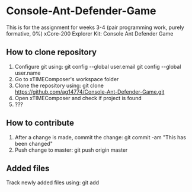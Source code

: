 # Console-Ant-Defender-Game

This is for the assignment for weeks 3-4 (pair programming work, purely formative, 0%)
xCore-200 Explorer Kit: Console Ant Defender Game

## How to clone repository

1. Configure git using: git config --global user.email <email here>
                        git config --global user.name  <Name here in quotes>
2. Go to xTIMEComposer's workspace folder
3. Clone the repository using: git clone https://github.com/ag14774/Console-Ant-Defender-Game.git
4. Open xTIMEComposer and check if project is found
5. ???

## How to contribute

1. After a change is made, commit the change: git commit -am "This has been changed"
2. Push change to master: git push origin master

## Added files

Track newly added files using: git add <filename>
